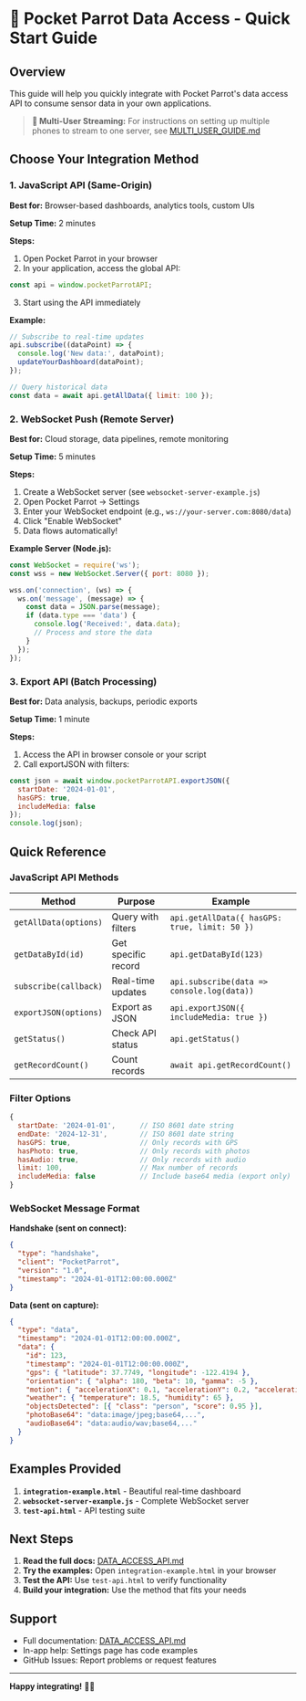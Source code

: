 # 🦜 Pocket Parrot Data Access - Quick Start Guide

## Overview

This guide will help you quickly integrate with Pocket Parrot's data access API to consume sensor data in your own applications.

> **📱 Multi-User Streaming:** For instructions on setting up multiple phones to stream to one server, see [MULTI_USER_GUIDE.md](MULTI_USER_GUIDE.md)

## Choose Your Integration Method

### 1. JavaScript API (Same-Origin)
**Best for:** Browser-based dashboards, analytics tools, custom UIs

**Setup Time:** 2 minutes

**Steps:**
1. Open Pocket Parrot in your browser
2. In your application, access the global API:
```javascript
const api = window.pocketParrotAPI;
```
3. Start using the API immediately

**Example:**
```javascript
// Subscribe to real-time updates
api.subscribe((dataPoint) => {
  console.log('New data:', dataPoint);
  updateYourDashboard(dataPoint);
});

// Query historical data
const data = await api.getAllData({ limit: 100 });
```

### 2. WebSocket Push (Remote Server)
**Best for:** Cloud storage, data pipelines, remote monitoring

**Setup Time:** 5 minutes

**Steps:**
1. Create a WebSocket server (see `websocket-server-example.js`)
2. Open Pocket Parrot → Settings
3. Enter your WebSocket endpoint (e.g., `ws://your-server.com:8080/data`)
4. Click "Enable WebSocket"
5. Data flows automatically!

**Example Server (Node.js):**
```javascript
const WebSocket = require('ws');
const wss = new WebSocket.Server({ port: 8080 });

wss.on('connection', (ws) => {
  ws.on('message', (message) => {
    const data = JSON.parse(message);
    if (data.type === 'data') {
      console.log('Received:', data.data);
      // Process and store the data
    }
  });
});
```

### 3. Export API (Batch Processing)
**Best for:** Data analysis, backups, periodic exports

**Setup Time:** 1 minute

**Steps:**
1. Access the API in browser console or your script
2. Call exportJSON with filters:
```javascript
const json = await window.pocketParrotAPI.exportJSON({
  startDate: '2024-01-01',
  hasGPS: true,
  includeMedia: false
});
console.log(json);
```

## Quick Reference

### JavaScript API Methods

| Method | Purpose | Example |
|--------|---------|---------|
| `getAllData(options)` | Query with filters | `api.getAllData({ hasGPS: true, limit: 50 })` |
| `getDataById(id)` | Get specific record | `api.getDataById(123)` |
| `subscribe(callback)` | Real-time updates | `api.subscribe(data => console.log(data))` |
| `exportJSON(options)` | Export as JSON | `api.exportJSON({ includeMedia: true })` |
| `getStatus()` | Check API status | `api.getStatus()` |
| `getRecordCount()` | Count records | `await api.getRecordCount()` |

### Filter Options

```javascript
{
  startDate: '2024-01-01',      // ISO 8601 date string
  endDate: '2024-12-31',        // ISO 8601 date string
  hasGPS: true,                 // Only records with GPS
  hasPhoto: true,               // Only records with photos
  hasAudio: true,               // Only records with audio
  limit: 100,                   // Max number of records
  includeMedia: false           // Include base64 media (export only)
}
```

### WebSocket Message Format

**Handshake (sent on connect):**
```json
{
  "type": "handshake",
  "client": "PocketParrot",
  "version": "1.0",
  "timestamp": "2024-01-01T12:00:00.000Z"
}
```

**Data (sent on capture):**
```json
{
  "type": "data",
  "timestamp": "2024-01-01T12:00:00.000Z",
  "data": {
    "id": 123,
    "timestamp": "2024-01-01T12:00:00.000Z",
    "gps": { "latitude": 37.7749, "longitude": -122.4194 },
    "orientation": { "alpha": 180, "beta": 10, "gamma": -5 },
    "motion": { "accelerationX": 0.1, "accelerationY": 0.2, "accelerationZ": 9.8 },
    "weather": { "temperature": 18.5, "humidity": 65 },
    "objectsDetected": [{ "class": "person", "score": 0.95 }],
    "photoBase64": "data:image/jpeg;base64,...",
    "audioBase64": "data:audio/wav;base64,..."
  }
}
```

## Examples Provided

1. **`integration-example.html`** - Beautiful real-time dashboard
2. **`websocket-server-example.js`** - Complete WebSocket server
3. **`test-api.html`** - API testing suite

## Next Steps

1. **Read the full docs:** [DATA_ACCESS_API.md](DATA_ACCESS_API.md)
2. **Try the examples:** Open `integration-example.html` in your browser
3. **Test the API:** Use `test-api.html` to verify functionality
4. **Build your integration:** Use the method that fits your needs

## Support

- Full documentation: [DATA_ACCESS_API.md](DATA_ACCESS_API.md)
- In-app help: Settings page has code examples
- GitHub Issues: Report problems or request features

---

**Happy integrating!** 🦜✨
